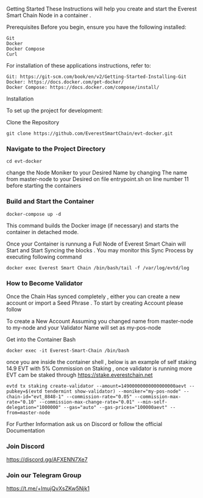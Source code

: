 Getting Started
These Instructions will help you create and start the Everest Smart Chain Node in a container . 

Prerequisites
Before you begin, ensure you have the following installed:
```
Git 
Docker 
Docker Compose  
Curl 
```
For installation of these applications instructions, refer to:
```
Git: https://git-scm.com/book/en/v2/Getting-Started-Installing-Git
Docker: https://docs.docker.com/get-docker/
Docker Compose: https://docs.docker.com/compose/install/
```

Installation

To set up the project for development:



Clone the Repository

```
git clone https://github.com/EverestSmartChain/evt-docker.git
```
### Navigate to the Project Directory
```
cd evt-docker
```

change the Node Moniker to your Desired Name by changing The name from master-node to your Desired on file entrypoint.sh on line number 11 before starting the containers 

### Build and Start the Container

```
docker-compose up -d
```


This command builds the Docker image (if necessary) and starts the container in detached mode.

Once your Container is runnung a Full Node of Everest Smart Chain will Start and Start Syncing the blocks .  You may monitor this Sync Process by executing following command 
```
docker exec Everest Smart Chain /bin/bash/tail -f /var/log/evtd/log
```

### How to Become Validator

Once the Chain Has synced completely , either you can create a new account or import a Seed Phrase . To start by creating Account please follow 


To create a New Account Assuming you changed name from master-node to my-node  and your Validator Name will set as my-pos-node 

Get into the Container Bash 

```
docker exec -it Everest-Smart-Chain /bin/bash
```

once you are inside the container shell , below is an example of self staking 14.9 EVT with 5% Commission on Staking , once validator is running more EVT cam be staked through https://stake.everestchain.net


```
evtd tx staking create-validator --amount=14900000000000000000aevt --pubkey=$(evtd tendermint show-validator) --moniker="my-pos-node" --chain-id="evt_8848-1" --commission-rate="0.05" --commission-max-rate="0.10" --commission-max-change-rate="0.01" --min-self-delegation="1000000" --gas="auto" --gas-prices="100000aevt" --from=master-node
```

For Further Information ask us on Discord or follow the official Documentation 


### Join Discord 
https://discord.gg/AFXENN7Xe7 

### Join our Telegram Group 
https://t.me/+lmujQvXsZKw5Njk1
